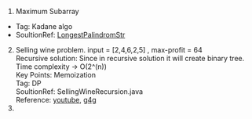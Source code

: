 1. Maximum Subarray
- Tag: Kadane algo
-  SoultionRef: [LongestPalindromStr](https://github.com/keshav-repo/Data-strucure-algorithms-Java/blob/master/src/main/java/com/learning/dp/MaximumSubarray.java)
2. Selling wine problem.
   input = [2,4,6,2,5]  , max-profit = 64 \
   Recursive solution: Since in recursive solution it will create binary tree. \
   Time complexity -> O(2^(n)) \
   Key Points: Memoization \
   Tag: DP \
   SoultionRef: SellingWineRecursion.java \
   Reference: [youtube](https://www.youtube.com/watch?v=f4jUEEzjEJw), [g4g](https://www.geeksforgeeks.org/maximum-profit-sale-wines/) 
3. 